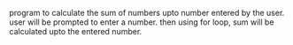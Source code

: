 program to calculate the sum of numbers upto number entered by the user.
user will be prompted to enter a number.
then using for loop, sum will be calculated upto the entered number.
